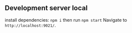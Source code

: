 ## Development server local
install dependencies: `npm i` then
run `npm start`  Navigate to `http://localhost:9021/`.
